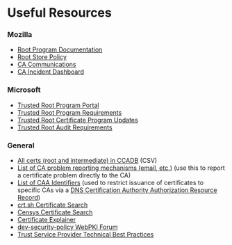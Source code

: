 # Useful Resources #

### Mozilla ###

* [Root Program Documentation](https://wiki.mozilla.org/CA)
* [Root Store Policy](https://www.mozilla.org/about/governance/policies/security-group/certs/policy/)
* [CA Communications](https://wiki.mozilla.org/CA/Communications)
* [CA Incident Dashboard](https://wiki.mozilla.org/CA/Incident_Dashboard)

### Microsoft ###

* [Trusted Root Program Portal](https://social.technet.microsoft.com/wiki/contents/articles/33315.microsoft-trusted-root-certificate-program-portal.aspx)
* [Trusted Root Program Requirements](https://social.technet.microsoft.com/wiki/contents/articles/31633.microsoft-trusted-root-program-requirements.aspx)
* [Trusted Root Certificate Program Updates](https://social.technet.microsoft.com/wiki/contents/articles/31680.microsoft-trusted-root-certificate-program-updates.aspx)
* [Trusted Root Audit Requirements](http://aka.ms/auditreqs)

### General ###

* [All certs (root and intermediate) in CCADB](http://ccadb-public.secure.force.com/mozilla/AllCertificateRecordsCSVFormat) (CSV)
* [List of CA problem reporting mechanisms (email, etc.)](https://ccadb-public.secure.force.com/mozilla/AllProblemReportingMechanismsReport) (use this to report a certificate problem directly to the CA)
* [List of CAA Identifiers](https://ccadb-public.secure.force.com/mozilla/AllCAAIdentifiersReport) (used to restrict issuance of certificates to specific CAs via a [DNS Certification Authority Authorization Resource Record](https://tools.ietf.org/html/rfc6844))
* [crt.sh Certificate Search](https://crt.sh/)
* [Censys Certificate Search](https://censys.io/)
* [Certificate Explainer](https://tls-observatory.services.mozilla.com/static/certsplainer.html)
* [dev-security-policy WebPKI Forum](https://www.mozilla.org/about/forums/#dev-security-policy)
* [Trust Service Provider Technical Best Practices](/documents/TSP_Technical_Best_Practices_eIDAS.pdf)
